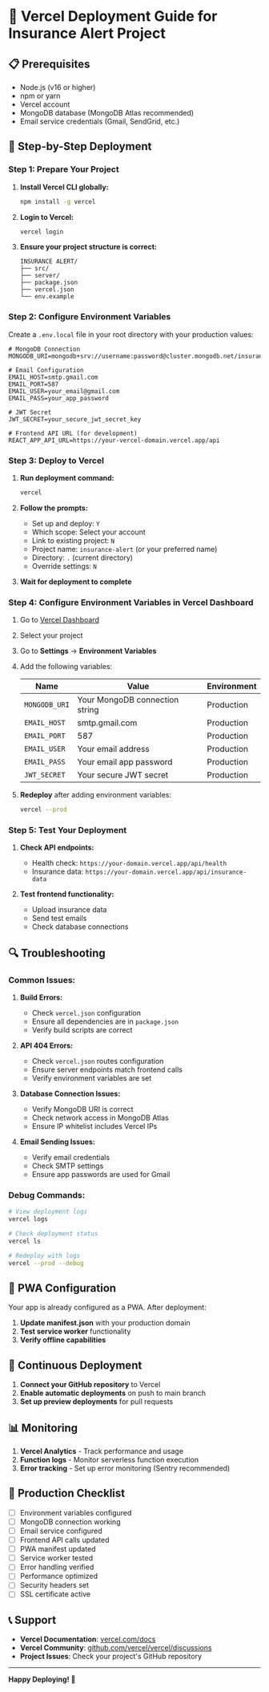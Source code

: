 # 🚀 Vercel Deployment Guide for Insurance Alert Project

## 📋 Prerequisites

- Node.js (v16 or higher)
- npm or yarn
- Vercel account
- MongoDB database (MongoDB Atlas recommended)
- Email service credentials (Gmail, SendGrid, etc.)

## 🔧 Step-by-Step Deployment

### **Step 1: Prepare Your Project**

1. **Install Vercel CLI globally:**
   ```bash
   npm install -g vercel
   ```

2. **Login to Vercel:**
   ```bash
   vercel login
   ```

3. **Ensure your project structure is correct:**
   ```
   INSURANCE ALERT/
   ├── src/
   ├── server/
   ├── package.json
   ├── vercel.json
   └── env.example
   ```

### **Step 2: Configure Environment Variables**

Create a `.env.local` file in your root directory with your production values:

```env
# MongoDB Connection
MONGODB_URI=mongodb+srv://username:password@cluster.mongodb.net/insurancedb

# Email Configuration
EMAIL_HOST=smtp.gmail.com
EMAIL_PORT=587
EMAIL_USER=your_email@gmail.com
EMAIL_PASS=your_app_password

# JWT Secret
JWT_SECRET=your_secure_jwt_secret_key

# Frontend API URL (for development)
REACT_APP_API_URL=https://your-vercel-domain.vercel.app/api
```

### **Step 3: Deploy to Vercel**

1. **Run deployment command:**
   ```bash
   vercel
   ```

2. **Follow the prompts:**
   - Set up and deploy: `Y`
   - Which scope: Select your account
   - Link to existing project: `N`
   - Project name: `insurance-alert` (or your preferred name)
   - Directory: `.` (current directory)
   - Override settings: `N`

3. **Wait for deployment to complete**

### **Step 4: Configure Environment Variables in Vercel Dashboard**

1. Go to [Vercel Dashboard](https://vercel.com/dashboard)
2. Select your project
3. Go to **Settings** → **Environment Variables**
4. Add the following variables:

   | Name | Value | Environment |
   |------|-------|-------------|
   | `MONGODB_URI` | Your MongoDB connection string | Production |
   | `EMAIL_HOST` | smtp.gmail.com | Production |
   | `EMAIL_PORT` | 587 | Production |
   | `EMAIL_USER` | Your email address | Production |
   | `EMAIL_PASS` | Your email app password | Production |
   | `JWT_SECRET` | Your secure JWT secret | Production |

5. **Redeploy** after adding environment variables:
   ```bash
   vercel --prod
   ```

### **Step 5: Test Your Deployment**

1. **Check API endpoints:**
   - Health check: `https://your-domain.vercel.app/api/health`
   - Insurance data: `https://your-domain.vercel.app/api/insurance-data`

2. **Test frontend functionality:**
   - Upload insurance data
   - Send test emails
   - Check database connections

## 🔍 Troubleshooting

### **Common Issues:**

1. **Build Errors:**
   - Check `vercel.json` configuration
   - Ensure all dependencies are in `package.json`
   - Verify build scripts are correct

2. **API 404 Errors:**
   - Check `vercel.json` routes configuration
   - Ensure server endpoints match frontend calls
   - Verify environment variables are set

3. **Database Connection Issues:**
   - Verify MongoDB URI is correct
   - Check network access in MongoDB Atlas
   - Ensure IP whitelist includes Vercel IPs

4. **Email Sending Issues:**
   - Verify email credentials
   - Check SMTP settings
   - Ensure app passwords are used for Gmail

### **Debug Commands:**

```bash
# View deployment logs
vercel logs

# Check deployment status
vercel ls

# Redeploy with logs
vercel --prod --debug
```

## 📱 PWA Configuration

Your app is already configured as a PWA. After deployment:

1. **Update manifest.json** with your production domain
2. **Test service worker** functionality
3. **Verify offline capabilities**

## 🔄 Continuous Deployment

1. **Connect your GitHub repository** to Vercel
2. **Enable automatic deployments** on push to main branch
3. **Set up preview deployments** for pull requests

## 📊 Monitoring

1. **Vercel Analytics** - Track performance and usage
2. **Function logs** - Monitor serverless function execution
3. **Error tracking** - Set up error monitoring (Sentry recommended)

## 🚀 Production Checklist

- [ ] Environment variables configured
- [ ] MongoDB connection working
- [ ] Email service configured
- [ ] Frontend API calls updated
- [ ] PWA manifest updated
- [ ] Service worker tested
- [ ] Error handling verified
- [ ] Performance optimized
- [ ] Security headers set
- [ ] SSL certificate active

## 📞 Support

- **Vercel Documentation**: [vercel.com/docs](https://vercel.com/docs)
- **Vercel Community**: [github.com/vercel/vercel/discussions](https://github.com/vercel/vercel/discussions)
- **Project Issues**: Check your project's GitHub repository

---

**Happy Deploying! 🎉**
